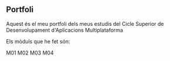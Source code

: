## Portfoli

Aquest és el meu portfoli dels meus estudis del Cicle Superior de Desenvolupament d'Aplicacions Multiplataforma

Els mòduls que he fet són:

  M01
  M02
  M03
  M04
